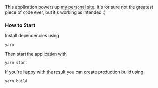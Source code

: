 This application powers up [my personal site](https://dominikgacek.pl).
It's for sure not the greatest piece of code ever, but it's working as intended :)

### How to Start

Install dependencies using
```
yarn
```
Then start the application with
```
yarn start
```

If you're happy with the result you can create production build using

```
yarn build
```
